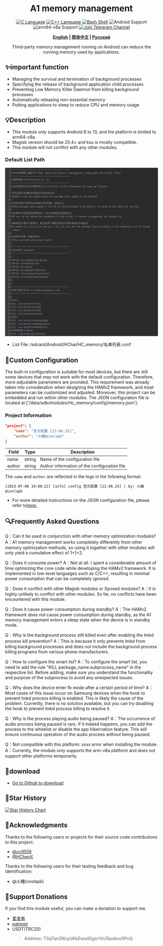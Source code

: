<div align="center">
<h1>A1 memory management</h1>
<a href="http://cppmicroservices.org/"><img alt="C Language" src="https://img.shields.io/badge/-C-black?logo=c&style=flat-square&logoColor=ffffff"></a>
<a href="http://cppmicroservices.org/"><img alt="C++ Language" src="https://img.shields.io/badge/-C++-808080?logo=c%2B%2B&style=flat-square&logoColor=ffffff"></a>
<a href="https://www.python.org/"><img alt="Bash Shell" src="https://img.shields.io/badge/-Bash-ae9a5a?style=flat-square&logo=shell&logoColor=ffffff"></a>
<img alt="Android Support" src="https://img.shields.io/badge/Android%208~13-Support-green">
<img alt="arm64-v8a Support" src="https://img.shields.io/badge/arm64--v8a-Support-green">
<a href="https://t.me/HCha1234"><img alt="Join Telegram Channel" src="https://img.shields.io/badge/Join%20group-Telegram-brightgreen.svg?logo=telegram"></a>
<p><b><a href="README.md">English</a> | <a href="README-zh.md">简体中文</a> | <a href="README-ru.md">Русский</a></b></p>
<p>Third-party memory management running on Android can reduce the running memory used by applications.</p>
</div>

## ✨important function
- Managing the survival and termination of background processes
- Specifying the release of background application child processes
- Preventing Low Memory Killer Daemon from killing background processes
- Automatically releasing non-essential memory
- Putting applications to sleep to reduce CPU and memory usage

## 💡Description
- This module only supports Android 8 to 13, and the platform is limited to arm64-v8a.
- Magisk version should be 20.4+ and ksu is mostly compatible.
- This module will not conflict with any other modules.

### Default List Path
![列表图片](image/list.jpg)
- List File: /sdcard/Android/HChai/HC_memory/名单列表.conf

## 📝Custom Configuration
The built-in configuration is suitable for most devices, but there are still some devices that may not work with the default configuration. Therefore, more adjustable parameters are provided. This requirement was already taken into consideration when designing the HAMv2 framework, and most parameters can be customized and adjusted. Moreover, this project can be embedded and run within other modules. The JSON configuration file is located at ['/data/adb/modules/Hc_memory/config/memory.json'].

### Project Information
```json
"project": {
    "name": "官方配置 [23.06.25]",
    "author": "火機@coolapk"
}
```

| Field  | Type   | Description                                  |
| ------ | ------ | -------------------------------------------- |
| name   | string | Name of the configuration file               |
| author | string | Author information of the configuration file |

The `name` and `author` are reflected in the logs in the following format:
```
[2023-07-06 19:00:22] [info] config 官方配置 [23.06.25] | by: 火機@coolapk
```

- For more detailed instructions on the JSON configuration file, please refer to[here.](config/JSON-CONFIG.md)

## 🔍Frequently Asked Questions

Q：Can it be used in conjunction with other memory optimization modules?
A：A1 memory management works completely differently from other memory optimization methods, so using it together with other modules will only yield a cumulative effect of 1+1=2.

Q：Does it consume power?
A：Not at all. I spent a considerable amount of time optimizing the core code while developing the HAMv2 framework. It is implemented in low-level languages such as C/C++, resulting in minimal power consumption that can be completely ignored.

Q：Does it conflict with other Magisk modules or Xposed modules?
A：It is highly unlikely to conflict with other modules. So far, no conflicts have been encountered with this module.

Q：Does it cause power consumption during standby?
A：The HAMv2 framework does not cause power consumption during standby, as the A1 memory management enters a sleep state when the device is in standby mode.

Q：Why is the background process still killed even after enabling the lmkd process kill prevention?
A：This is because it only prevents lmkd from killing background processes and does not include the background process killing programs from various phone manufacturers.

Q：How to configure the smart list?
A：To configure the smart list, you need to add the rule "KILL package_name:subprocess_name" in the respective list. Before adding, make sure you understand the functionality and purpose of the subprocess to avoid any unexpected issues.

Q：Why does the device enter fb mode after a certain period of time?
A：Most cases of this issue occur on Samsung devices when the hook to prevent lmkd process killing is enabled. This is likely the cause of the problem. Currently, there is no solution available, but you can try disabling the hook to prevent lmkd process killing to resolve it.

Q：Why is the process playing audio being paused?
A：The occurrence of audio process being paused is rare. If it indeed happens, you can add the process to the whitelist or disable the app hibernation feature. This will ensure continuous operation of the audio process without being paused.

Q：Not compatible with this platform: xxxx error when installing the module.
A：Currently, the module only supports the arm-v8a platform and does not support other platforms temporarily.

## 🚀download
- [Go to Github to download](https://github.com/OneB1ank/A1Memory/releases)

## 🌟Star History

<a href="https://star-history.com/#OneB1ank/A1Memory&Timeline">
  <picture>
    <source media="(prefers-color-scheme: dark)" srcset="https://api.star-history.com/svg?repos=OneB1ank/A1Memory&type=Timeline&theme=dark" />
    <source media="(prefers-color-scheme: light)" srcset="https://api.star-history.com/svg?repos=OneB1ank/A1Memory&type=Timeline" />
    <img alt="Star History Chart" src="https://api.star-history.com/svg?repos=OneB1ank/A1Memory&type=Timeline" />
  </picture>
</a>

## 🙏Acknowledgments

Thanks to the following users or projects for their source code contributions to this project:  
- [@yc9559](https://github.com/yc9559)
- [@HChenX](https://github.com/HChenX)

Thanks to the following users for their testing feedback and bug identification:
- @火機(coolapk)

## 🎉Support Donations
If you find this module useful, you can make a donation to support me.
- [爱发电](https://afdian.net/a/HCha1)
- [patreon](https://patreon.com/A1memory)
- USDT(TRC20)
  > Address: TSqTqn2NcyUAbEwsdGgsrYoU5pokno5PnQ
